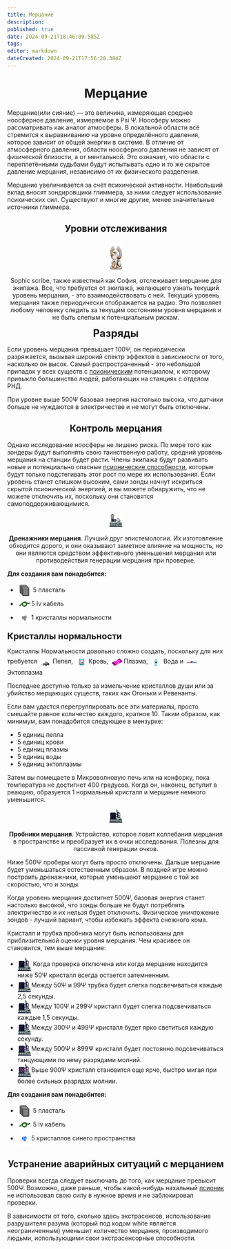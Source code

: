 ```yaml
---
title: Мерцание
description: 
published: true
date: 2024-09-21T18:46:09.585Z
tags: 
editor: markdown
dateCreated: 2024-09-21T17:56:28.384Z
---
```


# <center>Мерцание</center>

Мерцание(или сияние) — это величина, измеряющая среднее ноосферное давление, измеряемое в Psi Ψ. Ноосферу можно рассматривать как аналог атмосферы. В локальной области всё стремится к выравниванию на уровне определённого давления, которое зависит от общей энергии в системе. В отличие от атмосферного давления, области ноосферного давления не зависят от физической близости, а от ментальной. Это означает, что области с переплетёнными судьбами будут испытывать одно и то же скрытое давление мерцания, независимо от их физического разделения.

Мерцание увеличивается за счёт психической активности. Наибольший вклад вносят зондировщики глиммера, за ними следует использование психических сил. Существуют и многие другие, менее значительные источники глиммера.

## <center>Уровни отслеживания</center>


  <center><div class="info-item-container">
    <img src="/guides/sophicgrammateus.png">
    <p>Sophic scribe, также известный как София, отслеживает мерцание для экипажа. Все, что требуется от экипажа, желающего узнать текущий уровень мерцания, - это взаимодействовать с ней.
Текущий уровень мерцания также периодически отображается на радио. Это позволяет любому человеку следить за текущим состоянием уровня мерцания и не быть слепым к потенциальным рискам.</p>
  </div></center>

<center><b style="font-size: 24px;">Разряды</b></center>

Если уровень мерцания превышает 100Ψ, он периодически разряжается, вызывая широкий спектр эффектов в зависимости от того, насколько он высок. Самый распространенный - это небольшой припадок у всех существ с <a class="is-internal-link is-valid-page" href="/guides/psionics">псионическим</a> потенциалом, к которому привыкло большинство людей, работающих на станциях с отделом РНД.

При уровне выше 500Ψ базовая энергия настолько высока, что датчики больше не нуждаются в электричестве и не могут быть отключены.

## <center>Контроль мерцания</center>

Однако исследование ноосферы не лишено риска. По мере того как зондеры будут выполнять свою таинственную работу, средний уровень мерцания на станции будет расти. Члены экипажа будут развивать новые и потенциально опасные <a class="is-internal-link is-valid-page" href="/guides/psionics">псионические способности</a>, которые будут только подстегивать этот рост по мере их использования. Если уровень станет слишком высоким, сами зонды начнут искриться скрытой псионической энергией, и вы можете обнаружить, что не можете отключить их, поскольку они становятся самоподдерживающимися.

  <center><div class="info-item-container">
    <img src="/guides/psionics/glimmer_drainer.png" alt="anomaly-locator.png">
  <p><b>Дренажники мерцания</b>. Лучший друг эпистемологии. Их изготовление обходится дорого, и они оказывают заметное влияние на мощность, но они являются средством эффективного уменьшения мерцания или противодействия генерации мерцания при проверке.</p>
  </div></center>

<b>Для создания вам понадобится:</b>


<ul>
<li> <img src="/guides/psionics/plasteelstack.png" style="vertical-align: middle;"> 5 пласталь</li>
<li> <img src="/guides/psionics/lvcables.png" style="vertical-align: middle;">5 lv кабель</li>
<li> <img src="/guides/psionics/normalitycrystalstack.png" style="vertical-align: middle;">1 кристаллы нормальности</li>
</ul>


<b style="font-size: 20px;">Кристаллы нормальности</b>

Кристаллы Нормальности довольно сложно создать, поскольку для них требуется <img src="/guides/psionics/ash.png" style="vertical-align: middle;">Пепел, <img src="/guides/psionics/bloodpack.png" style="vertical-align: middle;">Кровь, <img src="/guides/psionics/plasma_single.png" style="vertical-align: middle;">Плазма, <img src="/guides/psionics/waterbottle.png" style="vertical-align: middle;">Вода и <img src="/guides/psionics/ectoplasm.png" style="vertical-align: middle;">Эктоплазма

Последнее доступно только за измельчение кристаллов души или за убийство мерцающих существ, таких как Огоньки и Ревенанты.

Если вам удастся перегруппировать все эти материалы, просто смешайте равное количество каждого, кратное 10. Таким образом, как минимум, вам понадобится следующее в мензурке:

- 5 единиц пепла
- 5 единиц крови
- 5 единиц плазмы
- 5 единиц воды
- 5 единиц эктоплазмы

Затем вы помещаете в Микроволновую печь или на конфорку, пока температура не достигнет 400 градусов. Когда он, наконец, вступит в реакцию, образуется 1 нормальный кристалл и мерцание немного уменьшится.

  <center><div class="info-item-container">
    <img src="/guides/psionics/glimmer_prober_minimal.png" alt="anomaly-locator.png">
    <p><b>Пробники мерцания</b>. Устройство, которое ловит коллебания мерцания в пространстве и преобразует их в очки исследования. Полезны для пассивной генерации очков. </p>
  </div></center>

Ниже 500Ψ проберы могут быть просто отключены. Дальше мерцание будет уменьшаться естественным образом. В поздней игре можно построить дренажники, которые уменьшают мерцание с той же скоростью, что и зонды.

Когда уровень мерцания достигнет 500Ψ, базовая энергия станет настолько высокой, что зонды больше не будут потреблять электричество и их нельзя будет отключить. Физическое уничтожение зондов - лучший вариант, чтобы избежать эффекта снежного кома.

Кристалл и трубка пробника могут быть использованы для приблизительной оценки уровня мерцания. Чем красивее он становится, тем выше мерцание:

<ul>
<li> <img src="/guides/psionics/glimmer_prober_minimal.png" style="vertical-align: middle;"> Когда проверка отключена или когда мерцание находится ниже 50Ψ кристалл всегда остается затемненным.</li>
<li> <img src="/guides/psionics/glimmer_prober_low.gif" style="vertical-align: middle;">Между 50Ψ и 99Ψ трубка будет слегка подсвечиваться каждые 2,5 секунды.</li>
<li> <img src="/guides/psionics/glimmer_prober_moderate.gif" style="vertical-align: middle;">Между 100Ψ и 299Ψ кристалл будет слегка подсвечиваться каждые 1,5 секунды.</li>
<li> <img src="/guides/psionics/glimmer_prober_high.gif" style="vertical-align: middle;">Между 300Ψ и 499Ψ кристалл будет ярко светиться каждую секунду.</li>
<li> <img src="/guides/psionics/glimmer_prober_dangerous.gif" style="vertical-align: middle;">Между 500Ψ и 899Ψ кристалл будет постоянно подсвечиваться танцующими по нему разрядами молний.</li>
<li> <img src="/guides/psionics/glimmer_prober_critical.gif" style="vertical-align: middle;">Выше 900Ψ кристалл становится еще ярче, быстро мигая при более сильных разрядах молнии.</li>
</ul>


<b>Для создания вам понадобится:</b>
<ul>
<li> <img src="/guides/psionics/plasteelstack.png" style="vertical-align: middle;"> 5 пласталь</li>
<li> <img src="/guides/psionics/lvcables.png" style="vertical-align: middle;"> 5 lv кабель</li>
<li> <img src="/guides/psionics/bluespacecrystalstack.png" style="vertical-align: middle;">5 кристаллов синего пространства</li>
</ul>

## <center>Устранение аварийных ситуаций с мерцанием</center>

Проверки всегда следует выключать до того, как мерцание превысит 500Ψ. Возможно, даже раньше, чтобы какой-нибудь нахальный <a class="is-internal-link is-valid-page" href="/guides/psionics">псионик</a> не использовал свою силу в нужное время и не заблокировал проверки.

В зависимости от того, сколько здесь экстрасенсов, использование разрушителя разума (который под кодом white является неограниченным) уменьшит количество мерцания, производимого людьми, использующими свои экстрасенсорные способности.